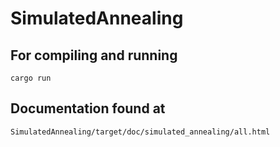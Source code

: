 # SimulatedAnnealing

## For compiling and running
```
cargo run
```

## Documentation found at
```
SimulatedAnnealing/target/doc/simulated_annealing/all.html
```
